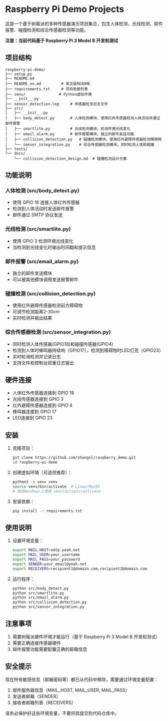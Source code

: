 # Raspberry Pi Demo Projects

这是一个基于树莓派的多种传感器演示项目集合，包含人体检测、光线检测、邮件报警、碰撞检测和综合传感器检测等功能。

**注意：当前代码基于 Raspberry Pi 3 Model B 开发和测试**

## 项目结构

```
raspberry-pi-demo/
├── setup.py
├── README.md
├── README_en.md         # 英文版README
├── requirements.txt     # 项目依赖列表
├── venv/               # Python虚拟环境
├── __init__.py
├── sensor_detection.log     # 传感器检测日志文件
├── src/
│   ├── __init__.py
│   ├── body_detect.py       # 人体检测模块，使用红外传感器检测人体活动并通过邮件报警
│   ├── smartlite.py         # 光线检测模块，检测环境光线变化
│   ├── email_alarm.py       # 邮件报警模块，独立的邮件发送功能
│   ├── collision_detection.py   # 碰撞检测模块，使用红外避障传感器检测障碍物
│   └── sensor_integration.py    # 综合传感器检测模块，同时检测人体和碰撞
├── tests/
└── docs/
    └── collision_detection_design.md  # 碰撞检测设计方案
```

## 功能说明

### 人体检测 (src/body_detect.py)
- 使用 GPIO 18 连接人体红外传感器
- 检测到人体活动时发送邮件报警
- 邮件通过 SMTP 协议发送

### 光线检测 (src/smartlite.py)
- 使用 GPIO 3 检测环境光线变化
- 当检测到光线变化时输出时间戳和提示信息

### 邮件报警 (src/email_alarm.py)
- 独立的邮件发送模块
- 可以被其他模块调用发送报警邮件

### 碰撞检测 (src/collision_detection.py)
- 使用红外避障传感器检测前方障碍物
- 可调节检测距离2-30cm
- 实时检测并输出结果

### 综合传感器检测 (src/sensor_integration.py)
- 同时检测人体传感器(GPIO18)和碰撞传感器(GPIO4)
- 检测到人体时蜂鸣器持续响（GPIO17），检测到障碍物时LED灯亮（GPIO23）
- 实时轮询检测并记录日志
- 支持文件和控制台双重日志输出

## 硬件连接

- 人体红外传感器连接到 GPIO 18
- 光线传感器连接到 GPIO 3
- 红外避障传感器连接到 GPIO 4
- 蜂鸣器连接到 GPIO 17
- LED连接到 GPIO 23

## 安装

1. 克隆项目：
   ```bash
   git clone https://github.com/zhangsl/raspberry_demo.git
   cd raspberry-pi-demo
   ```

2. 创建虚拟环境（可选但推荐）：
   ```bash
   python3 -m venv venv
   source venv/bin/activate  # Linux/MacOS
   # 或在Windows上使用 venv\Scripts\activate
   ```

3. 安装依赖：
   ```bash
   pip install -r requirements.txt
   ```

## 使用说明

1. 设置环境变量：
   ```bash
   export MAIL_HOST=smtp.yeah.net
   export MAIL_USER=your_username
   export MAIL_PASS=your_password
   export SENDER=your_email@yeah.net
   export RECEIVERS=recipient1@domain.com,recipient2@domain.com
   ```

2. 运行程序：
   ```bash
   python src/body_detect.py
   python src/smartlite.py
   python src/email_alarm.py
   python src/collision_detection.py
   python src/sensor_integration.py
   ```

## 注意事项

1. 需要树莓派硬件环境才能运行（基于 Raspberry Pi 3 Model B 开发和测试）
2. 需要正确连接传感器硬件
3. 邮件报警功能需要配置正确的邮箱信息

## 安全提示

现在所有敏感信息（邮箱密码等）都已从代码中移除，需要通过环境变量配置：
1. 邮件服务器信息（MAIL_HOST, MAIL_USER, MAIL_PASS）
2. 发送者邮箱（SENDER）
3. 接收者邮箱列表（RECEIVERS）

请务必保护好这些环境变量，不要将其提交到代码仓库中。